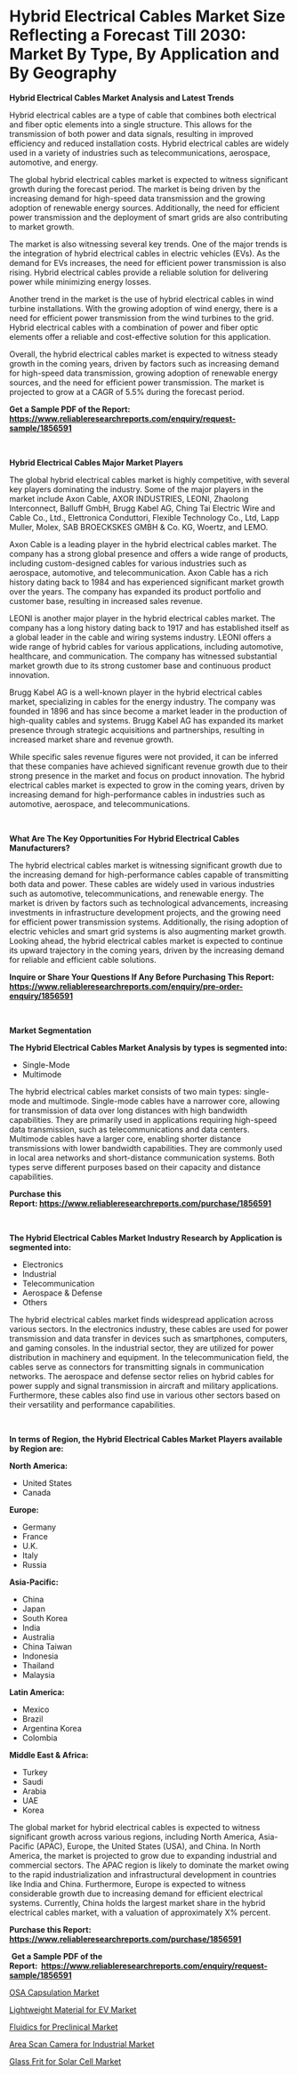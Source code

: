 <p><h1>Hybrid Electrical Cables Market Size Reflecting a Forecast Till 2030: Market By Type, By Application and By Geography</h1></p><p><strong>Hybrid Electrical Cables Market Analysis and Latest Trends</strong></p>
<p><p>Hybrid electrical cables are a type of cable that combines both electrical and fiber optic elements into a single structure. This allows for the transmission of both power and data signals, resulting in improved efficiency and reduced installation costs. Hybrid electrical cables are widely used in a variety of industries such as telecommunications, aerospace, automotive, and energy.</p><p>The global hybrid electrical cables market is expected to witness significant growth during the forecast period. The market is being driven by the increasing demand for high-speed data transmission and the growing adoption of renewable energy sources. Additionally, the need for efficient power transmission and the deployment of smart grids are also contributing to market growth.</p><p>The market is also witnessing several key trends. One of the major trends is the integration of hybrid electrical cables in electric vehicles (EVs). As the demand for EVs increases, the need for efficient power transmission is also rising. Hybrid electrical cables provide a reliable solution for delivering power while minimizing energy losses.</p><p>Another trend in the market is the use of hybrid electrical cables in wind turbine installations. With the growing adoption of wind energy, there is a need for efficient power transmission from the wind turbines to the grid. Hybrid electrical cables with a combination of power and fiber optic elements offer a reliable and cost-effective solution for this application.</p><p>Overall, the hybrid electrical cables market is expected to witness steady growth in the coming years, driven by factors such as increasing demand for high-speed data transmission, growing adoption of renewable energy sources, and the need for efficient power transmission. The market is projected to grow at a CAGR of 5.5% during the forecast period.</p></p>
<p><strong>Get a Sample PDF of the Report:&nbsp; <a href="https://www.reliableresearchreports.com/enquiry/request-sample/1856591">https://www.reliableresearchreports.com/enquiry/request-sample/1856591</a></strong></p>
<p>&nbsp;</p>
<p><strong>Hybrid Electrical Cables Major Market Players</strong></p>
<p><p>The global hybrid electrical cables market is highly competitive, with several key players dominating the industry. Some of the major players in the market include Axon Cable, AXOR INDUSTRIES, LEONI, Zhaolong Interconnect, Balluff GmbH, Brugg Kabel AG, Ching Tai Electric Wire and Cable Co., Ltd., Elettronica Conduttori, Flexible Technology Co., Ltd, Lapp Muller, Molex, SAB BROECKSKES GMBH & Co. KG, Woertz, and LEMO.</p><p>Axon Cable is a leading player in the hybrid electrical cables market. The company has a strong global presence and offers a wide range of products, including custom-designed cables for various industries such as aerospace, automotive, and telecommunication. Axon Cable has a rich history dating back to 1984 and has experienced significant market growth over the years. The company has expanded its product portfolio and customer base, resulting in increased sales revenue.</p><p>LEONI is another major player in the hybrid electrical cables market. The company has a long history dating back to 1917 and has established itself as a global leader in the cable and wiring systems industry. LEONI offers a wide range of hybrid cables for various applications, including automotive, healthcare, and communication. The company has witnessed substantial market growth due to its strong customer base and continuous product innovation.</p><p>Brugg Kabel AG is a well-known player in the hybrid electrical cables market, specializing in cables for the energy industry. The company was founded in 1896 and has since become a market leader in the production of high-quality cables and systems. Brugg Kabel AG has expanded its market presence through strategic acquisitions and partnerships, resulting in increased market share and revenue growth.</p><p>While specific sales revenue figures were not provided, it can be inferred that these companies have achieved significant revenue growth due to their strong presence in the market and focus on product innovation. The hybrid electrical cables market is expected to grow in the coming years, driven by increasing demand for high-performance cables in industries such as automotive, aerospace, and telecommunications.</p></p>
<p>&nbsp;</p>
<p><strong>What Are The Key Opportunities For Hybrid Electrical Cables Manufacturers?</strong></p>
<p><p>The hybrid electrical cables market is witnessing significant growth due to the increasing demand for high-performance cables capable of transmitting both data and power. These cables are widely used in various industries such as automotive, telecommunications, and renewable energy. The market is driven by factors such as technological advancements, increasing investments in infrastructure development projects, and the growing need for efficient power transmission systems. Additionally, the rising adoption of electric vehicles and smart grid systems is also augmenting market growth. Looking ahead, the hybrid electrical cables market is expected to continue its upward trajectory in the coming years, driven by the increasing demand for reliable and efficient cable solutions.</p></p>
<p><strong>Inquire or Share Your Questions If Any Before Purchasing This Report: <a href="https://www.reliableresearchreports.com/enquiry/pre-order-enquiry/1856591">https://www.reliableresearchreports.com/enquiry/pre-order-enquiry/1856591</a></strong></p>
<p>&nbsp;</p>
<p><strong>Market Segmentation</strong></p>
<p><strong>The Hybrid Electrical Cables Market Analysis by types is segmented into:</strong></p>
<p><ul><li>Single-Mode</li><li>Multimode</li></ul></p>
<p><p>The hybrid electrical cables market consists of two main types: single-mode and multimode. Single-mode cables have a narrower core, allowing for transmission of data over long distances with high bandwidth capabilities. They are primarily used in applications requiring high-speed data transmission, such as telecommunications and data centers. Multimode cables have a larger core, enabling shorter distance transmissions with lower bandwidth capabilities. They are commonly used in local area networks and short-distance communication systems. Both types serve different purposes based on their capacity and distance capabilities.</p></p>
<p><strong>Purchase this Report:&nbsp;<a href="https://www.reliableresearchreports.com/purchase/1856591">https://www.reliableresearchreports.com/purchase/1856591</a></strong></p>
<p>&nbsp;</p>
<p><strong>The Hybrid Electrical Cables Market Industry Research by Application is segmented into:</strong></p>
<p><ul><li>Electronics</li><li>Industrial</li><li>Telecommunication</li><li>Aerospace & Defense</li><li>Others</li></ul></p>
<p><p>The hybrid electrical cables market finds widespread application across various sectors. In the electronics industry, these cables are used for power transmission and data transfer in devices such as smartphones, computers, and gaming consoles. In the industrial sector, they are utilized for power distribution in machinery and equipment. In the telecommunication field, the cables serve as connectors for transmitting signals in communication networks. The aerospace and defense sector relies on hybrid cables for power supply and signal transmission in aircraft and military applications. Furthermore, these cables also find use in various other sectors based on their versatility and performance capabilities.</p></p>
<p>&nbsp;</p>
<p><strong>In terms of Region, the Hybrid Electrical Cables Market Players available by Region are:</strong></p>
<p>
    <p> <strong> North America: </strong>
        <ul>
            <li>United States</li>
            <li>Canada</li>
        </ul>
        </p> 
    <p> <strong> Europe: </strong>
        <ul>
            <li>Germany</li>
            <li>France</li>
            <li>U.K.</li>
            <li>Italy</li>
            <li>Russia</li>
        </ul>
        </p> 
    <p> <strong> Asia-Pacific: </strong>
        <ul>
            <li>China</li>
            <li>Japan</li>
            <li>South Korea</li>
            <li>India</li>
            <li>Australia</li>
            <li>China Taiwan</li>
            <li>Indonesia</li>
            <li>Thailand</li>
            <li>Malaysia</li>
        </ul>
        </p> 
    <p> <strong> Latin America: </strong>
        <ul>
            <li>Mexico</li>
            <li>Brazil</li>
            <li>Argentina Korea</li>
            <li>Colombia</li>
        </ul>
        </p> 
    <p> <strong> Middle East & Africa: </strong>
        <ul>
            <li>Turkey</li>
            <li>Saudi</li>
            <li>Arabia</li>
            <li>UAE</li>
            <li>Korea</li>
        </ul>
    </p>
    </p>
<p><p>The global market for hybrid electrical cables is expected to witness significant growth across various regions, including North America, Asia-Pacific (APAC), Europe, the United States (USA), and China. In North America, the market is projected to grow due to expanding industrial and commercial sectors. The APAC region is likely to dominate the market owing to the rapid industrialization and infrastructural development in countries like India and China. Furthermore, Europe is expected to witness considerable growth due to increasing demand for efficient electrical systems. Currently, China holds the largest market share in the hybrid electrical cables market, with a valuation of approximately X% percent.</p></p>
<p><strong>Purchase this Report: <a href="https://www.reliableresearchreports.com/purchase/1856591">https://www.reliableresearchreports.com/purchase/1856591</a></strong></p>
<p>&nbsp;<strong>Get a Sample PDF of the Report:&nbsp;&nbsp;<a href="https://www.reliableresearchreports.com/enquiry/request-sample/1856591">https://www.reliableresearchreports.com/enquiry/request-sample/1856591</a></strong></p>
<p><strong></strong></p>
<p><p><a href="https://www.linkedin.com/pulse/decoding-osa-capsulation-market-deep-dive-latest-trends-l7wxe/">OSA Capsulation Market</a></p><p><a href="https://www.linkedin.com/pulse/lightweight-material-ev-market-size-share-amp-trends-l6kee/">Lightweight Material for EV Market</a></p><p><a href="https://www.linkedin.com/pulse/fluidics-preclinical-market-size-growth-forecast-from-zsove/">Fluidics for Preclinical Market</a></p><p><a href="https://medium.com/@yjwzfixtb68151/area-scan-camera-for-industrial-market-report-reveals-the-latest-trends-and-growth-opportunities-of-05d0b29978e1">Area Scan Camera for Industrial Market</a></p><p><a href="https://medium.com/@besaagolli28/analyzing-glass-frit-for-solar-cell-market-global-industry-perspective-and-forecast-2023-to-2030-06509ecf1422">Glass Frit for Solar Cell Market</a></p></p>